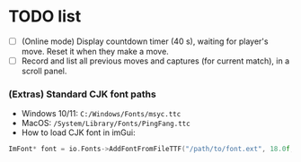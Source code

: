 # TODO list

- [ ] (Online mode) Display countdown timer (40 s), waiting for player's move. Reset it when they make a move.
- [ ] Record and list all previous moves and captures (for current match), in a scroll panel.

### (Extras) Standard CJK font paths

- Windows 10/11: `C:/Windows/Fonts/msyc.ttc`
- MacOS: `/System/Library/Fonts/PingFang.ttc`
- How to load CJK font in imGui:

```cpp
ImFont* font = io.Fonts->AddFontFromFileTTF("/path/to/font.ext", 18.0f, nullptr, io.Fonts->GetGlyphRangesChineseFull());
```